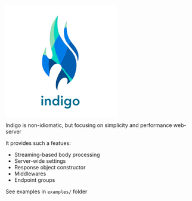 <img src="logo.png" alt="drawing" width="300" align="top" title="What are you looking for?"/>

Indigo is non-idiomatic, but focusing on simplicity and performance web-server

It provides such a featues:
- Streaming-based body processing
- Server-wide settings
- Response object constructor
- Middlewares
- Endpoint groups

See examples in `examples/` folder
